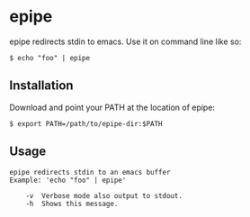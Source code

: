 epipe
=====

epipe redirects stdin to emacs. Use it on command line like so:
```
$ echo "foo" | epipe
```

Installation
------------
Download and point your PATH at the location of epipe:
```
$ export PATH=/path/to/epipe-dir:$PATH
```

Usage
-----
```
epipe redirects stdin to an emacs buffer
Example: 'echo "foo" | epipe'

    -v	Verbose mode also output to stdout.
    -h	Shows this message.
``` 
